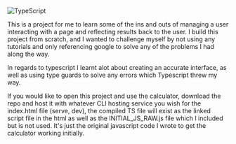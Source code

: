   ![TypeScript](https://img.shields.io/badge/typescript-%23007ACC.svg?style=for-the-badge&logo=typescript&logoColor=white)

  This is a project for me to learn some of the ins and outs of managing a user interacting with a page and reflecting results back to the user. I build this project from scratch, and I wanted to challenge myself by not using any tutorials and only referencing google to solve any of the problems I had along the way.

  In regards to typescript I learnt alot about creating an accurate interface, as well as using type guards to solve any errors which Typescript threw my way.

  If you would like to open this project and use the calculator, download the repo and host it with whatever CLI hosting service you wish for the index.html file (serve, dev), the compiled TS file will exist as the linked script file in the html as well as the INITIAL_JS_RAW.js file which I included but is not used. It's just the original javascript code I wrote to get the calculator working initially.
